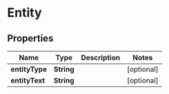 
# Entity

## Properties
Name | Type | Description | Notes
------------ | ------------- | ------------- | -------------
**entityType** | **String** |  |  [optional]
**entityText** | **String** |  |  [optional]



